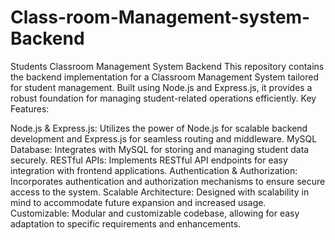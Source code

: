 # Class-room-Management-system-Backend
Students Classroom Management System Backend  This repository contains the backend implementation for a Classroom Management System tailored for student management. Built using Node.js and Express.js, it provides a robust foundation for managing student-related operations efficiently.
Key Features:

Node.js & Express.js: Utilizes the power of Node.js for scalable backend development and Express.js for seamless routing and middleware.
MySQL Database: Integrates with MySQL for storing and managing student data securely.
RESTful APIs: Implements RESTful API endpoints for easy integration with frontend applications.
Authentication & Authorization: Incorporates authentication and authorization mechanisms to ensure secure access to the system.
Scalable Architecture: Designed with scalability in mind to accommodate future expansion and increased usage.
Customizable: Modular and customizable codebase, allowing for easy adaptation to specific requirements and enhancements.
